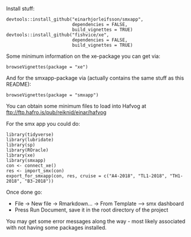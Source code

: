 Install stuff:

    devtools::install_github("einarhjorleifsson/smxapp",
                             dependencies = FALSE,
                             build_vignettes = TRUE)
    devtools::install_github("fishvice/xe", 
                             dependencies = FALSE, 
                             build_vignettes = TRUE)

Some minimum information on the xe-package you can get via:

    browseVignettes(package = "xe")

And for the smxapp-package via (actually contains the same stuff as this
README):

    browseVignettes(package = "smxapp")

You can obtain some minimum files to load into Hafvog at
<ftp://ftp.hafro.is/pub/reiknid/einar/hafvog>

For the smx app you could do:

    library(tidyverse)
    library(lubridate)
    library(sp)
    library(ROracle)
    library(xe)
    library(smxapp)
    con <- connect_xe()
    res <- import_smx(con)
    export_for_smxapp(con, res, cruise = c("A4-2018", "TL1-2018", "TH1-2018", "B3-2018"))

Once done go:

-   File -&gt; New file -&gt; Rmarkdown... -&gt; From Template --&gt;
    smx dashboard
-   Press Run Document, save it in the root directory of the project

You may get some error messages along the way - most likely associated
with not having some packages installed.
